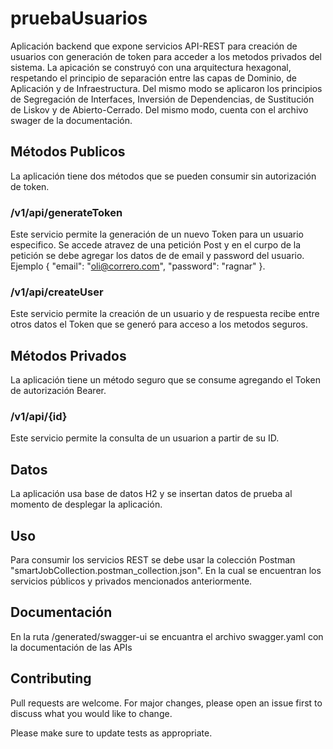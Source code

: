 # pruebaUsuarios
Aplicación backend que expone servicios API-REST para creación de usuarios con generación de token para acceder a los metodos privados del sistema.
La apicación se construyó con una arquitectura hexagonal, respetando el principio de separación entre las capas de Dominio, de Aplicación y de Infraestructura. Del mismo modo se aplicaron los principios de Segregación de Interfaces, Inversión de Dependencias, de Sustitución de Liskov y de Abierto-Cerrado.
Del mismo modo, cuenta con el archivo swager de la documentación.
## Métodos Publicos
La aplicación tiene dos métodos que se pueden consumir sin autorización de token.
### /v1/api/generateToken
Este servicio permite la generación de un nuevo Token para un usuario especifico. Se accede atravez de una petición Post y en el curpo de la petición se debe agregar los datos de de email y password del usuario.
Ejemplo { "email": "oli@correro.com", "password": "ragnar" }.
### /v1/api/createUser
Este servicio permite la creación de un usuario y de respuesta recibe entre otros datos el Token que se generó para acceso a los metodos seguros.

## Métodos Privados
La aplicación tiene un método seguro que se consume agregando el Token de autorización Bearer.
### /v1/api/{id}
Este servicio permite la consulta de un usuarion a partir de su ID.

## Datos
La aplicación usa base de datos H2 y se insertan datos de prueba al momento de desplegar la aplicación.

## Uso
Para consumir los servicios REST se debe usar la colección Postman "smartJobCollection.postman_collection.json". 
En la cual se encuentran los servicios públicos y privados mencionados anteriormente.

## Documentación
En la ruta /generated/swagger-ui se encuantra el archivo swagger.yaml con la documentación de las APIs

## Contributing

Pull requests are welcome. For major changes, please open an issue first
to discuss what you would like to change.

Please make sure to update tests as appropriate.

